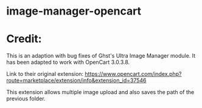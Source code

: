 # image-manager-opencart

# Credit:
This is an adaption with bug fixes of Ghst's Ultra Image Manager module. It has been adapted to work with OpenCart 3.0.3.8.

Link to their original extension: https://www.opencart.com/index.php?route=marketplace/extension/info&extension_id=37546

This extension allows multiple image upload and also saves the path of the previous folder.


